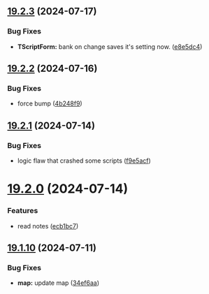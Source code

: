 ## [19.2.3](https://github.com/Torwent/WaspLib/compare/v19.2.2...v19.2.3) (2024-07-17)


### Bug Fixes

* **TScriptForm:** bank on change saves it's setting now. ([e8e5dc4](https://github.com/Torwent/WaspLib/commit/e8e5dc480ef852e6a8dcb3c38d34efe79c682a63))



## [19.2.2](https://github.com/Torwent/WaspLib/compare/v19.2.1...v19.2.2) (2024-07-16)


### Bug Fixes

* force bump ([4b248f9](https://github.com/Torwent/WaspLib/commit/4b248f992e1b05711259fe446565d589100d6f75))



## [19.2.1](https://github.com/Torwent/WaspLib/compare/v19.2.0...v19.2.1) (2024-07-14)


### Bug Fixes

* logic flaw that crashed some scripts ([f9e5acf](https://github.com/Torwent/WaspLib/commit/f9e5acffadf5ab8c9d645974c96fa5d339b7f43e))



# [19.2.0](https://github.com/Torwent/WaspLib/compare/v19.1.10...v19.2.0) (2024-07-14)


### Features

* read notes ([ecb1bc7](https://github.com/Torwent/WaspLib/commit/ecb1bc78e4c5f2a6f98a24898c32fd0754bd1bb1))



## [19.1.10](https://github.com/Torwent/WaspLib/compare/v19.1.9...v19.1.10) (2024-07-11)


### Bug Fixes

* **map:** update map ([34ef6aa](https://github.com/Torwent/WaspLib/commit/34ef6aa3a5c9f00d3c7e79be317e68350234c13c))



